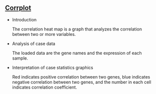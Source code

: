 ## [Corrplot](/basic/corrplot)

- Introduction

  The correlation heat map is a graph that analyzes the correlation between two or more variables.

- Analysis of case data

  The loaded data are the gene names and the expression of each sample.

- Interpretation of case statistics graphics

  Red indicates positive correlation between two genes, blue indicates negative correlation between two genes, and the
  number in each cell indicates correlation coefficient.

